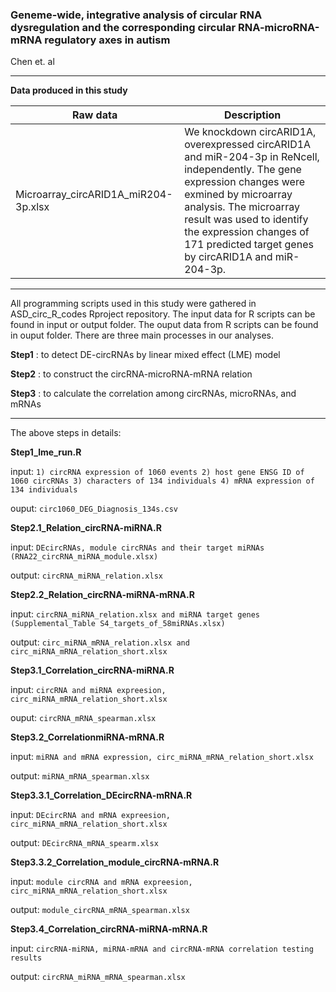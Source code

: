 ### Geneme-wide, integrative analysis of circular RNA dysregulation and the corresponding circular RNA-microRNA-mRNA regulatory axes in autism
Chen et. al 

---
**Data produced in this study** 

| Raw data | Description |
|---|--- |
| Microarray_circARID1A_miR204-3p.xlsx | We knockdown circARID1A, overexpressed circARID1A and miR-204-3p in ReNcell, independently. The gene expression changes were exmined by microarray analysis. The microarray result was used to identify the expression changes of 171 predicted target genes by circARID1A and miR-204-3p. |                          |


---
All programming scripts used in this study were gathered in ASD_circ_R_codes Rproject repository. The input data for R scripts can be found in input or output folder. The ouput data from R scripts can be found in ouput folder. There are three main processes in our analyses. 

**Step1** : to detect DE-circRNAs by linear mixed effect (LME) model

**Step2** : to construct the circRNA-microRNA-mRNA relation

**Step3** : to calculate the correlation among circRNAs, microRNAs, and mRNAs

---
The above steps in details: 

**Step1_lme_run.R**

input: ```1) circRNA expression of 1060 events 2) host gene ENSG ID of 1060 circRNAs 3) characters of 134 individuals 4) mRNA expression of 134 individuals```

ouput: ```circ1060_DEG_Diagnosis_134s.csv```


**Step2.1_Relation_circRNA-miRNA.R**

input: ```DEcircRNAs, module circRNAs and their target miRNAs (RNA22_circRNA_miRNA_module.xlsx)```

output: ```circRNA_miRNA_relation.xlsx```


**Step2.2_Relation_circRNA-miRNA-mRNA.R**

input: ```circRNA_miRNA_relation.xlsx and miRNA target genes (Supplemental_Table S4_targets_of_58miRNAs.xlsx)```

output: ```circ_miRNA_mRNA_relation.xlsx and circ_miRNA_mRNA_relation_short.xlsx```


**Step3.1_Correlation_circRNA-miRNA.R**

input: ```circRNA and miRNA expreesion, circ_miRNA_mRNA_relation_short.xlsx```

ouput: ```circRNA_mRNA_spearman.xlsx```


**Step3.2_CorrelationmiRNA-mRNA.R**

input: ```miRNA and mRNA expression, circ_miRNA_mRNA_relation_short.xlsx```

output: ```miRNA_mRNA_spearman.xlsx```


**Step3.3.1_Correlation_DEcircRNA-mRNA.R**

input: ```DEcircRNA and mRNA expreesion, circ_miRNA_mRNA_relation_short.xlsx```

output: ```DEcircRNA_mRNA_spearm.xlsx```


**Step3.3.2_Correlation_module_circRNA-mRNA.R**

input: ```module circRNA and mRNA expreesion, circ_miRNA_mRNA_relation_short.xlsx```

output: ```module_circRNA_mRNA_spearman.xlsx```


**Step3.4_Correlation_circRNA-miRNA-mRNA.R**

input: ```circRNA-miRNA, miRNA-mRNA and circRNA-mRNA correlation testing results```

output: ```circRNA_miRNA_mRNA_spearman.xlsx```

